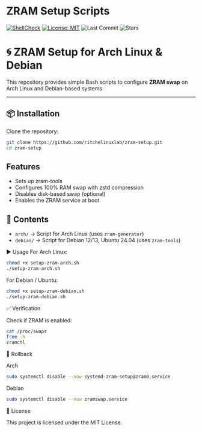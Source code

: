 # ZRAM Setup Scripts

[![ShellCheck](https://github.com/ritchelinuxlab/zram-setup/actions/workflows/shellcheck.yml/badge.svg)](https://github.com/ritchelinuxlab/zram-setup/actions/workflows/shellcheck.yml)
[![License: MIT](https://img.shields.io/badge/License-MIT-blue.svg)](LICENSE)
![Last Commit](https://img.shields.io/github/last-commit/ritchelinuxlab/zram-setup)
![Stars](https://img.shields.io/github/stars/ritchelinuxlab/zram-setup?style=social)

# 🌀 ZRAM Setup for Arch Linux & Debian

This repository provides simple Bash scripts to configure **ZRAM swap** on Arch Linux and Debian-based systems.

---

## 📦 Installation

Clone the repository:
```bash
git clone https://github.com/ritchelinuxlab/zram-setup.git
cd zram-setup

```

## Features
- Sets up zram-tools
- Configures 100% RAM swap with zstd compression
- Disables disk-based swap (optional)
- Enables the ZRAM service at boot

## 📂 Contents
- `arch/`   → Script for Arch Linux (uses `zram-generator`)
- `debian/` → Script for Debian 12/13, Ubuntu 24.04 (uses `zram-tools`)

▶️ Usage
For Arch Linux:
```bash
chmod +x setup-zram-arch.sh
./setup-zram-arch.sh
```
For Debian / Ubuntu:
```bash
chmod +x setup-zram-debian.sh
./setup-zram-debian.sh
```
✅ Verification

Check if ZRAM is enabled:
```bash
cat /proc/swaps
free -h
zramctl
```
🧹 Rollback

Arch
```bash
sudo systemctl disable --now systemd-zram-setup@zram0.service
```

Debian
```bash
sudo systemctl disable --now zramswap.service
```


📜 License

This project is licensed under the MIT License.



